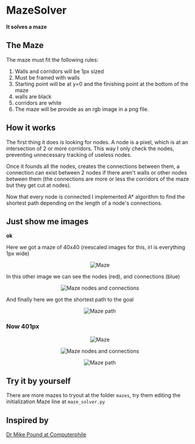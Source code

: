 # MazeSolver
**It solves a maze**  

## The Maze
The maze must fit the following rules:  
1. Walls and corridors will be 1px sized
2. Must be framed with walls
3. Starting point will be at y=0 and the finishing point at the bottom of the maze
4. walls are black
5. corridors are white
6. The maze will be provide as an rgb image in a png file.

## How it works
The first thing it does is looking for nodes. A node is a pixel, which is at an intersection of 2 or more corridors. This way I only check the nodes, preventing unnecessary tracking of useless nodes.  

Once it founds all the nodes, creates the connections between them, a connection can exist between 2 nodes if there aren't walls or other nodes between them (the connections are more or less the corridors of the maze but they get cut at nodes).  

Now that every node is connected I implemented A\* algorithm to find the shortest path depending on the length of a node's connections.  

## Just show me images
**ok**  

Here we got a maze of 40x40 (reescaled images for this, irl is everything 1px wide)  
<p align="center">
  <img alt="Maze" src="http://i.imgur.com/RnQTlpA.png" />
</p>  

In this other image we can see the nodes (red), and connections (blue)
<p align="center">
  <img alt="Maze nodes and connections" src="http://i.imgur.com/AiDFaLK.png" />
</p>  

And finally here we got the shortest path to the goal  
<p align="center">
  <img alt="Maze path" src="http://i.imgur.com/4OoJGzc.png" />
</p>  

### Now 401px
<p align="center">
  <img alt="Maze" src="http://i.imgur.com/Iq8d7M8.png" />
</p>
<p align="center">
  <img alt="Maze nodes and connections" src="http://i.imgur.com/swRUrcR.png" />
</p>  
<p align="center">
  <img alt="Maze path" src="http://i.imgur.com/PNA8ImD.png" />
</p>  

## Try it by yourself  
There are more mazes to tryout at the folder `mazes`, try them editing the initialization Maze line at `maze_solver.py`

## Inspired by
[Dr Mike Pound at Computerphile](https://www.youtube.com/watch?v=rop0W4QDOUI)
